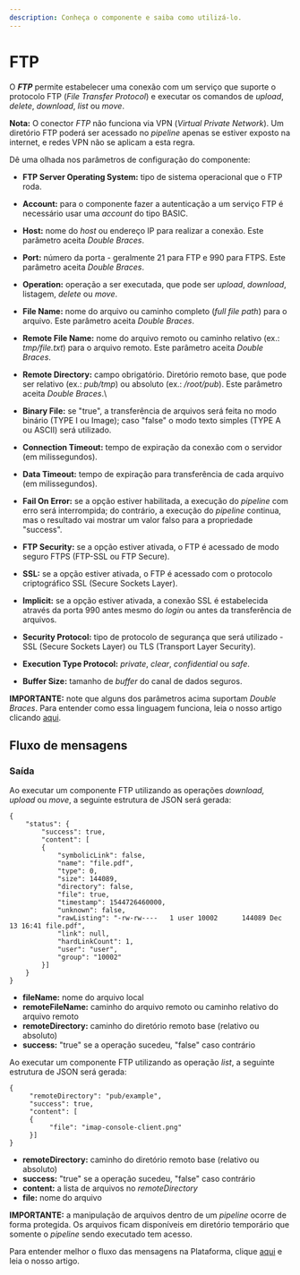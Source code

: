 ```yaml
---
description: Conheça o componente e saiba como utilizá-lo.
---
```


# FTP

O _**FTP**_ permite estabelecer uma conexão com um serviço que suporte o protocolo FTP (_File Transfer Protocol_) e executar os comandos de _upload_, _delete_, _download_, _list_ ou _move_.

**Nota:** O conector _FTP_ não funciona via VPN (_Virtual Private Network_). Um diretório FTP poderá ser acessado no _pipeline_ apenas se estiver exposto na internet, e redes VPN não se aplicam a esta regra.

Dê uma olhada nos parâmetros de configuração do componente:

* **FTP Server Operating System:** tipo de sistema operacional que o FTP roda.
* **Account:** para o componente fazer a autenticação a um serviço FTP é necessário usar uma _account_ do tipo BASIC.
* **Host:** nome do _host_ ou endereço IP para realizar a conexão. Este parâmetro aceita _Double Braces_.
* **Port:** número da porta - geralmente 21 para FTP e 990 para FTPS. Este parâmetro aceita _Double Braces_.
* **Operation:** operação a ser executada, que pode ser _upload_, _download_, listagem, _delete_ ou _move_.
* **File Name:** nome do arquivo ou caminho completo (_full file path_) para o arquivo. Este parâmetro aceita _Double Braces_.
* **Remote File Name:** nome do arquivo remoto ou caminho relativo (ex.: _tmp/file.txt_) para o arquivo remoto. Este parâmetro aceita _Double Braces_.
* **Remote Directory:** campo obrigatório. Diretório remoto base, que pode ser relativo (ex.: _pub/tmp_) ou absoluto (ex.: _/root/pub_). Este parâmetro aceita _Double Braces_.\

* **Binary File:** se "true", a transferência de arquivos será feita no modo binário (TYPE I ou Image); caso "false" o modo texto simples (TYPE A ou ASCII) será utilizado.
* **Connection Timeout:** tempo de expiração da conexão com o servidor (em milissegundos).
* **Data Timeout:** tempo de expiração para transferência de cada arquivo (em milissegundos).
* **Fail On Error:** se a opção estiver habilitada, a execução do _pipeline_ com erro será interrompida; do contrário, a execução do _pipeline_ continua, mas o resultado vai mostrar um valor falso para a propriedade "success".
* **FTP Security:** se a opção estiver ativada, o FTP é acessado de modo seguro FTPS (FTP-SSL ou FTP Secure).
* **SSL:** se a opção estiver ativada, o FTP é acessado com o protocolo criptográfico SSL (Secure Sockets Layer).
* **Implicit:** se a opção estiver ativada, a conexão SSL é estabelecida através da porta 990 antes mesmo do _login_ ou antes da transferência de arquivos.
* **Security Protocol:** tipo de protocolo de segurança que será utilizado - SSL (Secure Sockets Layer) ou TLS (Transport Layer Security).
* **Execution Type Protocol:** _private_, _clear_, _confidential_ ou _safe_.
* **Buffer Size:** tamanho de _buffer_ do canal de dados seguros.

**IMPORTANTE:** note que alguns dos parâmetros acima suportam _Double Braces_. Para entender como essa linguagem funciona, leia o nosso artigo clicando [aqui](broken-reference).

## Fluxo de mensagens <a href="#fluxo-de-mensagens" id="fluxo-de-mensagens"></a>

### Saída <a href="#sada" id="sada"></a>

Ao executar um componente FTP utilizando as operações _download, upload_ ou _move_, a seguinte estrutura de JSON será gerada:

```
{
    "status": {
        "success": true,
        "content": [
        {
            "symbolicLink": false,
            "name": "file.pdf",
            "type": 0,
            "size": 144089,
            "directory": false,
            "file": true,
            "timestamp": 1544726460000,
            "unknown": false,
            "rawListing": "-rw-rw----   1 user 10002      144089 Dec 13 16:41 file.pdf",
            "link": null,
            "hardLinkCount": 1,
            "user": "user",
            "group": "10002"
        }]
    }
}

```

* **fileName:** nome do arquivo local
* **remoteFileName:** caminho do arquivo remoto ou caminho relativo do arquivo remoto
* **remoteDirectory:** caminho do diretório remoto base (relativo ou absoluto)
* **success:** "true" se a operação sucedeu, "false" caso contrário

Ao executar um componente FTP utilizando as operação _list_, a seguinte estrutura de JSON será gerada:

```
{
     "remoteDirectory": "pub/example",
     "success": true,
     "content": [
     {
          "file": "imap-console-client.png"
     }]
}
```

* **remoteDirectory:** caminho do diretório remoto base (relativo ou absoluto)
* **success:** "true" se a operação sucedeu, "false" caso contrário
* **content:** a lista de arquivos no _remoteDirectory_
* **file:** nome do arquivo

**IMPORTANTE:** a manipulação de arquivos dentro de um _pipeline_ ocorre de forma protegida. Os arquivos ficam disponíveis em diretório temporário que somente o _pipeline_ sendo executado tem acesso.

Para entender melhor o fluxo das mensagens na Plataforma, clique [aqui](../../build/pipelines/processamento-de-mensagens.md) e leia o nosso artigo.
